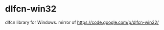 dlfcn-win32
===========

dlfcn library for Windows. mirror of https://code.google.com/p/dlfcn-win32/